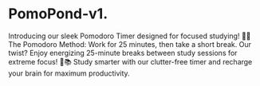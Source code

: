 # PomoPond-v1.
 Introducing our sleek Pomodoro Timer designed for focused studying! 🍅✨  The Pomodoro Method: Work for 25 minutes, then take a short break. Our twist? Enjoy energizing 25-minute breaks between study sessions for extreme focus! 🚀📚  Study smarter with our clutter-free timer and recharge your brain for maximum productivity.
